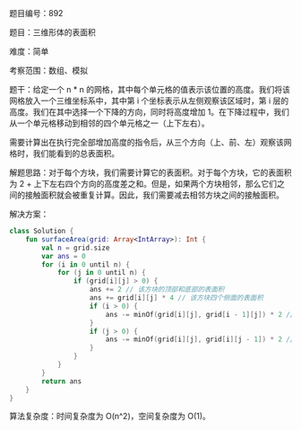 题目编号：892

题目：三维形体的表面积

难度：简单

考察范围：数组、模拟

题干：给定一个 n * n 的网格，其中每个单元格的值表示该位置的高度。我们将该网格放入一个三维坐标系中，其中第 i 个坐标表示从左侧观察该区域时，第 i 层的高度。我们在其中选择一个下降的方向，同时将高度增加 1。在下降过程中，我们从一个单元格移动到相邻的四个单元格之一（上下左右）。

需要计算出在执行完全部增加高度的指令后，从三个方向（上、前、左）观察该网格时，我们能看到的总表面积。

解题思路：对于每个方块，我们需要计算它的表面积。对于每个方块，它的表面积为 2 + 上下左右四个方向的高度差之和。但是，如果两个方块相邻，那么它们之间的接触面积就会被重复计算。因此，我们需要减去相邻方块之间的接触面积。

解决方案：

```kotlin
class Solution {
    fun surfaceArea(grid: Array<IntArray>): Int {
        val n = grid.size
        var ans = 0
        for (i in 0 until n) {
            for (j in 0 until n) {
                if (grid[i][j] > 0) {
                    ans += 2 // 该方块的顶部和底部的表面积
                    ans += grid[i][j] * 4 // 该方块四个侧面的表面积
                    if (i > 0) {
                        ans -= minOf(grid[i][j], grid[i - 1][j]) * 2 // 减去与上方方块的接触面积
                    }
                    if (j > 0) {
                        ans -= minOf(grid[i][j], grid[i][j - 1]) * 2 // 减去与左方方块的接触面积
                    }
                }
            }
        }
        return ans
    }
}
```

算法复杂度：时间复杂度为 O(n^2)，空间复杂度为 O(1)。